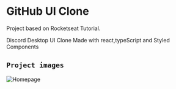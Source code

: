 # GitHub UI Clone

Project based on Rocketseat Tutorial.

Discord Desktop UI Clone Made with react,typeScript and Styled Components
## `Project images`
![Homepage](https://github.com/lucaspires-source/discord_UI_cloneblob/main/Project%20images/clone.jpeg?raw=true)
